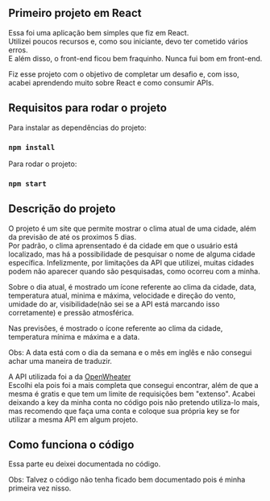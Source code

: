 ## Primeiro projeto em React

Essa foi uma aplicação bem simples que fiz em React. <br>
Utilizei poucos recursos e, como sou iniciante, devo ter cometido vários erros. <br>
E além disso, o front-end ficou bem fraquinho. Nunca fui bom em front-end.

Fiz esse projeto com o objetivo de completar um desafio e, com isso, acabei aprendendo muito sobre React e como consumir APIs.


## Requisitos para rodar o projeto

Para instalar as dependências do projeto: 
### `npm install`

Para rodar o projeto:
### `npm start`

## Descrição do projeto

O projeto é um site que permite mostrar o clima atual de uma cidade, além da previsão de até os proximos 5 dias. <br>
Por padrão, o clima aprensentado é da cidade em que o usuário está localizado, mas há a possibilidade de pesquisar o nome de alguma cidade específica. Infelizmente, por limitações da API que utilizei, muitas cidades podem não aparecer quando são pesquisadas, como ocorreu com a minha.

Sobre o dia atual, é mostrado um ícone referente ao clima da cidade, data, temperatura atual, minima e máxima, velocidade e direção do vento, umidade do ar, visibilidade(não sei se a API está marcando isso corretamente) e pressão atmosférica. 

Nas previsões, é mostrado o ícone referente ao clima da cidade, temperatura mínima e máxima e a data.

Obs: A data está com o dia da semana e o mês em inglês e não consegui achar uma maneira de traduzir.

A API utilizada foi a da <a href="https://openweathermap.org/api">OpenWheater</a> <br>
Escolhi ela pois foi a mais completa que consegui encontrar, além de que a mesma é gratis e que tem um limite de requisições bem "extenso".
Acabei deixando a key da minha conta no código pois não pretendo utiliza-lo mais, mas recomendo que faça uma conta e coloque sua própria key se for utilizar a mesma API em algum projeto.

## Como funciona o código
Essa parte eu deixei documentada no código.

Obs: Talvez o código não tenha ficado bem documentado pois é minha primeira vez nisso.
